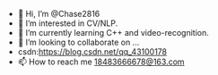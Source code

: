 - 👋 Hi, I’m @Chase2816
- 👀 I’m interested in CV/NLP.
- 🌱 I’m currently learning C++ and video-recognition.
- 💞️ I’m looking to collaborate on ...
- csdn:https://blog.csdn.net/qq_43100178
- 📫 How to reach me 18483666678@163.com

<!---
Chase2816/Chase2816 is a ✨ special ✨ repository because its `README.md` (this file) appears on your GitHub profile.
You can click the Preview link to take a look at your changes.
--->
